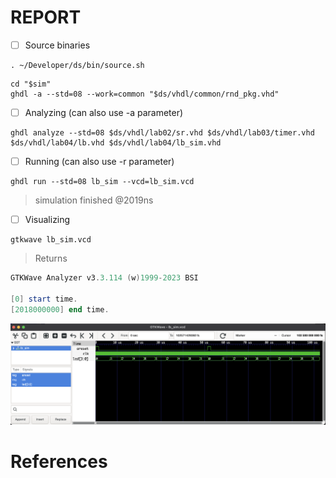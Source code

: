 # REPORT

- [ ] Source binaries

```
. ~/Developer/ds/bin/source.sh
```

```
cd "$sim"
ghdl -a --std=08 --work=common "$ds/vhdl/common/rnd_pkg.vhd"
```

- [ ] Analyzing (can also use -a parameter)

```
ghdl analyze --std=08 $ds/vhdl/lab02/sr.vhd $ds/vhdl/lab03/timer.vhd $ds/vhdl/lab04/lb.vhd $ds/vhdl/lab04/lb_sim.vhd
```

- [ ]  Running (can also use -r parameter)

```
ghdl run --std=08 lb_sim --vcd=lb_sim.vcd
```
> simulation finished @2019ns

- [ ] Visualizing

```
gtkwave lb_sim.vcd
```
> Returns
```powershell
GTKWave Analyzer v3.3.114 (w)1999-2023 BSI

[0] start time.
[2018000000] end time.
```

<img src=images/lb_sim.png width='' height='' > </img>


# References

